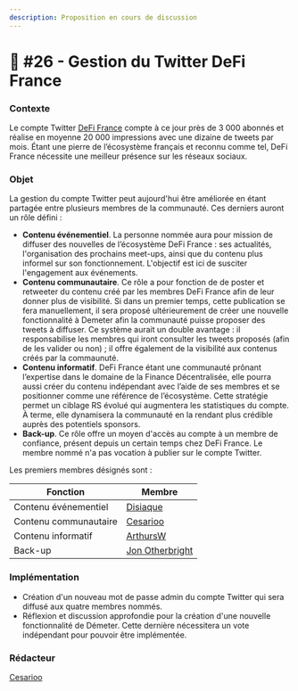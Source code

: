 ```yaml
---
description: Proposition en cours de discussion
---
```


# 📜 #26 - Gestion du Twitter DeFi France

### Contexte

Le compte Twitter [DeFi France](https://twitter.com/DeFi\_FR) compte à ce jour près de 3 000 abonnés et réalise en moyenne 20 000 impressions avec une dizaine de tweets par mois. Étant une pierre de l’écosystème français et reconnu comme tel, DeFi France nécessite une meilleur présence sur les réseaux sociaux.

### Objet

La gestion du compte Twitter peut aujourd'hui être améliorée en étant partagée entre plusieurs membres de la communauté. Ces derniers auront un rôle défini :

* **Contenu événementiel**. La personne nommée aura pour mission de diffuser des nouvelles de l’écosystème DeFi France : ses actualités, l'organisation des prochains meet-ups, ainsi que du contenu plus informel sur son fonctionnement. L'objectif est ici de susciter l'engagement aux événements.
* **Contenu communautaire**. Ce rôle a pour fonction de de poster et retweeter du contenu créé par les membres DeFi France afin de leur donner plus de visibilité. Si dans un premier temps, cette publication se fera manuellement, il sera proposé ultérieurement de créer une nouvelle fonctionnalité à Demeter afin la communauté puisse proposer des tweets à diffuser. Ce système aurait un double avantage : il responsabilise les membres qui iront consulter les tweets proposés (afin de les valider ou non) ; il offre également de la visibilité aux contenus créés par la commaunuté.
* **Contenu informatif**. DeFi France étant une communauté prônant l’expertise dans le domaine de la Finance Décentralisée, elle pourra aussi créer du contenu indépendant avec l’aide de ses membres et se positionner comme une référence de l’écosystème. Cette stratégie permet un ciblage RS évolué qui augmentera les statistiques du compte. À terme, elle dynamisera la communauté en la rendant plus crédible auprès des potentiels sponsors.
* **Back-up**. Ce rôle offre un moyen d'accès au compte à un membre de confiance, présent depuis un certain temps chez DeFi France. Le membre nommé n'a pas vocation à publier sur le compte Twitter.

Les premiers membres désignés sont :

| Fonction              | Membre                                             |
| --------------------- | -------------------------------------------------- |
| Contenu événementiel  | [Disiaque](https://twitter.com/disiaque\_eth)      |
| Contenu communautaire | [Cesarioo ](https://twitter.com/cesarioo\_\_)      |
| Contenu informatif    | [ArthursW](https://twitter.com/Arthurws14)         |
| Back-up               | [Jon Otherbright](https://twitter.com/OtherBright) |

### Implémentation

* Création d'un nouveau mot de passe admin du compte Twitter qui sera diffusé aux quatre membres nommés.
* Réflexion et discussion approfondie pour la création d'une nouvelle fonctionnalité de Démeter. Cette dernière nécessitera un vote indépendant pour pouvoir être implémentée.

### Rédacteur

[Cesarioo](https://twitter.com/cesarioo\_\_)
